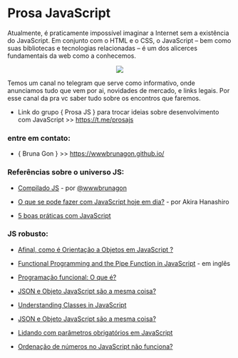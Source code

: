 # Prosa JavaScript 

Atualmente, é praticamente impossível imaginar a Internet sem a existência do JavaScript. Em conjunto com o HTML e o CSS, o JavaScript – bem como suas bibliotecas e tecnologias relacionadas – é um dos alicerces fundamentais da web como a conhecemos.

<p align="center">
  <img  src="https://dkrn4sk0rn31v.cloudfront.net/2018/03/01133925/javascript.png">
</p>

Temos um canal no telegram que serve  como informativo, onde anunciamos tudo que vem por ai, novidades de mercado, e links legais.  Por esse canal da pra vc saber tudo sobre os encontros que faremos. 

* Link do grupo { Prosa JS } para  trocar ideias sobre desenvolvimento com JavaScript >> https://t.me/prosajs

### entre em contato:
* { Bruna Gon } >> https://wwwbrunagon.github.io/


### Referências sobre o universo JS:

* [Compilado JS](https://github.com/wwwbrunagon/jsmodernoso/blob/master/README.md) - por [@wwwbrunagon](https://github.com/wwwbrunagon)

* [O que se pode fazer com JavaScript hoje em dia?](https://www.treinaweb.com.br/blog/o-que-se-pode-fazer-com-javascript-hoje-em-dia/) - por  Akira Hanashiro

* [5 boas práticas com JavaScript](https://medium.com/rocketseat/5-boas-pr%C3%A1ticas-com-javascript-603609ee0191)


### JS robusto:

* [Afinal, como é Orientação a Objetos em JavaScript ?](http://wbruno.com.br/javascript-puro/afinal-como-e-orientacao-a-objetos-em-javascript-exemplos/)

* [Functional Programming and the Pipe Function in JavaScript](https://medium.com/better-programming/functional-programming-and-the-pipe-function-in-javascript-c92833052057) - em inglês

* [Programação funcional: O que é?](https://www.alura.com.br/artigos/programacao-funcional-o-que-e)

* [JSON e Objeto JavaScript são a mesma coisa?](https://www.alura.com.br/artigos/json-e-objeto-javascript-sao-a-mesma-coisa)

* [Understanding Classes in JavaScript](https://www.digitalocean.com/community/tutorials/understanding-classes-in-javascript)

* [JSON e Objeto JavaScript são a mesma coisa?](https://www.alura.com.br/artigos/json-e-objeto-javascript-sao-a-mesma-coisa)

* [Lidando com parâmetros obrigatórios em JavaScript](https://www.alura.com.br/artigos/lidando-com-parametros-obrigatorios-em-javascript)

* [Ordenação de números no JavaScript não funciona?](https://www.alura.com.br/artigos/ordenacao-de-numeros-no-javascript-nao-funciona)

